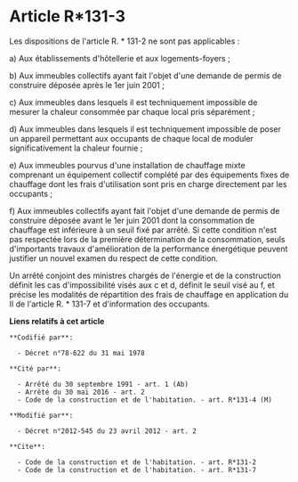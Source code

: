 # Article R*131-3

Les dispositions de l'article R. * 131-2 ne sont pas applicables : 

a) Aux établissements d'hôtellerie et aux logements-foyers ; 

b) Aux immeubles collectifs ayant fait l'objet d'une demande de permis de construire déposée après le 1er juin 2001 ; 

c) Aux immeubles dans lesquels il est techniquement impossible de mesurer la chaleur consommée par chaque local pris
séparément ; 

d) Aux immeubles dans lesquels il est techniquement impossible de poser un appareil permettant aux occupants de chaque local
de moduler significativement la chaleur fournie ; 

e) Aux immeubles pourvus d'une installation de chauffage mixte comprenant un équipement collectif complété par des
équipements fixes de chauffage dont les frais d'utilisation sont pris en charge directement par les occupants ; 

f) Aux immeubles collectifs ayant fait l'objet d'une demande de permis de construire déposée avant le 1er juin 2001 dont la
consommation de chauffage est inférieure à un seuil fixé par arrêté. Si cette condition n'est pas respectée lors de la
première détermination de la consommation, seuls d'importants travaux d'amélioration de la performance énergétique peuvent
justifier un nouvel examen du respect de cette condition. 

Un arrêté conjoint des ministres chargés de l'énergie et de la construction définit les cas d'impossibilité visés aux c et d,
définit le seuil visé au f, et précise les modalités de répartition des frais de chauffage en application du II de l'article
R. * 131-7 et d'information des occupants.

**Liens relatifs à cet article**

	**Codifié par**:

	  - Décret n°78-622 du 31 mai 1978

	**Cité par**:

	  - Arrêté du 30 septembre 1991 - art. 1 (Ab)
	  - Arrêté du 30 mai 2016 - art. 2
	  - Code de la construction et de l'habitation. - art. R*131-4 (M)

	**Modifié par**:

	  - Décret n°2012-545 du 23 avril 2012 - art. 2

	**Cite**:

	  - Code de la construction et de l'habitation. - art. R*131-2
	  - Code de la construction et de l'habitation. - art. R*131-7
